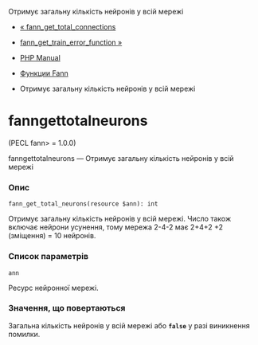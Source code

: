 Отримує загальну кількість нейронів у всій мережі

-   [« fann\_get\_total\_connections](function.fann-get-total-connections.html)
    
-   [fann\_get\_train\_error\_function »](function.fann-get-train-error-function.html)
    
-   [PHP Manual](index.html)
    
-   [Функции Fann](ref.fann.html)
    
-   Отримує загальну кількість нейронів у всій мережі
    

# fanngettotalneurons

(PECL fann> = 1.0.0)

fanngettotalneurons — Отримує загальну кількість нейронів у всій мережі

### Опис

```methodsynopsis
fann_get_total_neurons(resource $ann): int
```

Отримує загальну кількість нейронів у всій мережі. Число також включає нейрони усунення, тому мережа 2-4-2 має 2+4+2 +2 (зміщення) = 10 нейронів.

### Список параметрів

`ann`

Ресурс нейронної мережі.

### Значення, що повертаються

Загальна кількість нейронів у всій мережі або **`false`** у разі виникнення помилки.